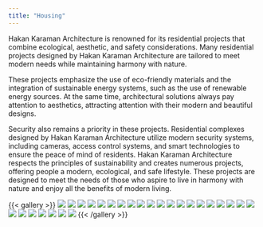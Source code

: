 ```yaml
---
title: "Housing"
---
```


Hakan Karaman Architecture is renowned for its residential projects that combine ecological, aesthetic, and safety considerations. Many residential projects designed by Hakan Karaman Architecture are tailored to meet modern needs while maintaining harmony with nature.

These projects emphasize the use of eco-friendly materials and the integration of sustainable energy systems, such as the use of renewable energy sources. At the same time, architectural solutions always pay attention to aesthetics, attracting attention with their modern and beautiful designs.

Security also remains a priority in these projects. Residential complexes designed by Hakan Karaman Architecture utilize modern security systems, including cameras, access control systems, and smart technologies to ensure the peace of mind of residents.
Hakan Karaman Architecture respects the principles of sustainability and creates numerous projects, offering people a modern, ecological, and safe lifestyle. These projects are designed to meet the needs of those who aspire to live in harmony with nature and enjoy all the benefits of modern living.

{{< gallery >}}
<img src="featured.png" class="grid-w50 md:grid-w33 xl:grid-w25" />
<img src="housing_01.jpg" class="grid-w50 md:grid-w33 xl:grid-w25" />
<img src="housing_02.jpg" class="grid-w50 md:grid-w33 xl:grid-w25" />
<img src="housing_03.jpg" class="grid-w50 md:grid-w33 xl:grid-w25" />
<img src="housing_04.jpg" class="grid-w50 md:grid-w33 xl:grid-w25" />
<img src="housing_05.jpg" class="grid-w50 md:grid-w33 xl:grid-w25" />
<img src="housing_06.png" class="grid-w50 md:grid-w33 xl:grid-w25" />
<img src="housing_07.png" class="grid-w50 md:grid-w33 xl:grid-w25" />
<img src="housing_08.png" class="grid-w50 md:grid-w33 xl:grid-w25" />
<img src="housing_09.png" class="grid-w50 md:grid-w33 xl:grid-w25" />
<img src="housing_10.png" class="grid-w50 md:grid-w33 xl:grid-w25" />
<img src="housing_11.png" class="grid-w50 md:grid-w33 xl:grid-w25" />
<img src="housing_12.png" class="grid-w50 md:grid-w33 xl:grid-w25" />
<img src="housing_13.png" class="grid-w50 md:grid-w33 xl:grid-w25" />
<img src="housing_14.png" class="grid-w50 md:grid-w33 xl:grid-w25" />
<img src="housing_15.png" class="grid-w50 md:grid-w33 xl:grid-w25" />
<img src="housing_16.png" class="grid-w50 md:grid-w33 xl:grid-w25" />
<img src="housing_17.png" class="grid-w50 md:grid-w33 xl:grid-w25" />
<img src="housing_18.png" class="grid-w50 md:grid-w33 xl:grid-w25" />
<img src="housing_19.png" class="grid-w50 md:grid-w33 xl:grid-w25" />
<img src="housing_20.png" class="grid-w50 md:grid-w33 xl:grid-w25" />
<img src="housing_21.png" class="grid-w50 md:grid-w33 xl:grid-w25" />
<img src="housing_22.png" class="grid-w50 md:grid-w33 xl:grid-w25" />
<img src="housing_23.png" class="grid-w50 md:grid-w33 xl:grid-w25" />
<img src="housing_24.png" class="grid-w50 md:grid-w33 xl:grid-w25" />
<img src="housing_25.png" class="grid-w50 md:grid-w33 xl:grid-w25" />
<img src="housing_26.png" class="grid-w50 md:grid-w33 xl:grid-w25" />
{{< /gallery >}}
